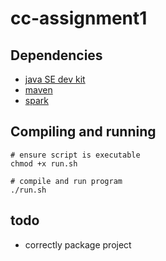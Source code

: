 # cc-assignment1

## Dependencies
* [java SE dev kit](https://www.oracle.com/java/technologies/downloads/)
* [maven](https://maven.apache.org/download.cgi)
* [spark](https://spark.apache.org/downloads.html)

## Compiling and running
```console
# ensure script is executable
chmod +x run.sh

# compile and run program
./run.sh
```

## todo
* correctly package project
